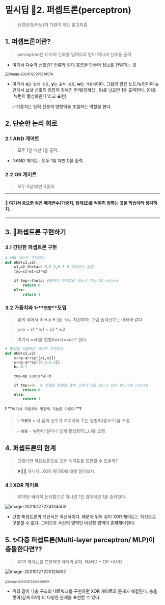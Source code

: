 # 밑시딥 📂2. 퍼셉트론(perceptron)

> 신경망(딥러닝)의 기원이 되는 알고리즘



## 1. 퍼셉트론이란?

> perceptron은 다수의 신호를 입력으로 받아 하나의 신호를 출력

- 여기서 다수의 신호란? 전류와 같이 흐름을 만들어 정보를 전달하는 것

<img src="2" alt="image-20210127215614574" style="zoom: 80%;" />

- 여기서 **x**는 `입력 신호`, **y**는 `출력 신호`, **w**는 `가중치`이다. 그림의 원은 노드/뉴런이며 뉴런에서 보낸 신호의 총합이 정해진 한계(임계값 , θ)를 넘으면 1을 출력한다. (이를 '뉴런이 활성화한다'라고 표현)

  ✅가중치는 입력 신호의 영향력을 조절하는 역할을 한다.



## 2. 단순한 논리 회로

### 2.1 AND 게이트

> 모두 1일 때만 1을 출력.

- NAND 게이트 : 모두 1일 때만 0을 출력.



### 2.2 OR 게이트

> 모두 0일 떄만 0출력.



---

#### **💯 여기서 중요한 점은 매개변수(가중치, 임계값)를 적절히 정하는 것을 학습이라 생각하자.**

---





## 3. 🤔퍼셉트론 구현하기

### 3.1 간단한 퍼셉트론 구현

```python
# AND 게이트 구현하기
def AND(x1,x2):
    w1,w2,theta=0.5,0.5,0.7 # 매개변수 설정
    tmp=x1*w1+x2*w2 
    
    if tmp<=theta: #출력이 임계값을 넘느냐 아니냐로 return
        return 0
    else:
        return 1
```



### 3.2 가중치와 ✨**`편향`**도입

> 앞의 식에서 theta( θ )를 -b로 치환하자. 그럼 출력신호는 아래와 같다.
>
> y=b + x1 * w1 + x2 * w2
>
> 여기서 ==b를 편향(bias)==라고 한다.

```python
# 평향을 사용하여 게이트 구현하기
def AND(x1,x2):
    x=np.array([x1,x2])
    w=np.array([0.5,0.5])
    b=-0.7
    
    tmp=np.sum(x*w)+b
    
    if tmp<=0:  # 편향을 포함한 출력 신호가 0을 넘느냐 넘지 않느냐로 return
        return 0
    else:
        return 1
```

❗ **`여기서 가중치와 편향의 기능은 다르다` **❗

> ✅**`가중치`** = 각 입력 신호가 겨로가에 주는 영향력(중요도)을 조절
>
> ✅**`편향`** = 뉴런이 얼마나 쉽게 활성화하느냐를 조정





## 4. 퍼셉트론의 한계

> 그렇다면 퍼셉트론으로 모든 게이트를 표현할 수 있을까?  
>
> ✖🙅‍♀️  아니다.  XOR 게이트에 대해 알아보자.



### 4.1 XOR 게이트

> XOR은 배타적 논리합으로 하나만 1인 경우에만 1을 출력한다.

![image-20210127224134502](2.1.PNG)

- 단층 퍼셉트론의 계산식은 직선식이다. 때문에 위와 같이 XOR 게이트는 직선으로 구분할 수 없다. 그러므로 곡선의 영역인 비선형 영역이 존재해야한다.



## 5. ✨다층 퍼셉트론(Multi-layer perceptron/ MLP)이 충돌한다면??

> XOR 게이트를 표현하면 아래와 같다. NAND + OR +AND

![image-20210127225125807](2.2.PNG) 

<img src="2.3.PNG" alt="image-20210127225335909" style="zoom:67%;" />> 

- 위와 같이 다층 구조의 네트워크를 구현하면 XOR 게이트의 문제가 해결된다. 층을 쌓아(깊게 하여) 더 다양한 문제를 표현할 수 있다.